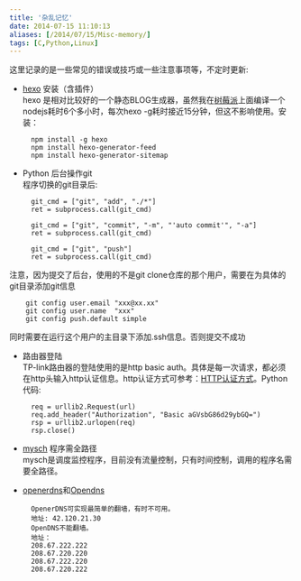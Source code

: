 ```yaml
---
title: '杂乱记忆'
date: 2014-07-15 11:10:13
aliases: [/2014/07/15/Misc-memory/]
tags: [C,Python,Linux]
---
```


这里记录的是一些常见的错误或技巧或一些注意事项等，不定时更新:  

- [hexo](http://hexo.io) 安装（含插件）  
 hexo 是相对比较好的一个静态BLOG生成器，虽然我在[树莓派](http://www.raspberrypi.org)上面编译一个nodejs耗时6个多小时，每次hexo -g耗时接近15分钟，但这不影响使用。安装：  
  
        npm install -g hexo    
        npm install hexo-generator-feed    
        npm install hexo-generator-sitemap    

- Python 后台操作git  
  程序切换的git目录后:  

        git_cmd = ["git", "add", "./*"]
        ret = subprocess.call(git_cmd)
        
        git_cmd = ["git", "commit", "-m", "'auto commit'", "-a"]
        ret = subprocess.call(git_cmd)
        
        git_cmd = ["git", "push"]
        ret = subprocess.call(git_cmd)

 注意，因为提交了后台，使用的不是git clone仓库的那个用户，需要在为具体的git目录添加git信息  

        git config user.email "xxx@xx.xx"
        git config user.name  "xxx"
        git config push.default simple

 同时需要在运行这个用户的主目录下添加.ssh信息。否则提交不成功  

- 路由器登陆  
  TP-link路由器的登陆使用的是http basic auth。具体是每一次请求，都必须在http头输入http认证信息。http认证方式可参考：[HTTP认证方式](http://blog.csdn.net/hotnet522/article/details/5824716)。Python 代码:  

        req = urllib2.Request(url)
        req.add_header("Authorization", "Basic aGVsbG86d29ybGQ=")
        rsp = urllib2.urlopen(req)
        rsp.close()

- [mysch](https://github.com/buf1024/mysch) 程序需全路径  
  mysch是调度监控程序，目前没有流量控制，只有时间控制，调用的程序名需要全路径。  

- [openerdns](https://code.google.com/p/openerdns/)和[Opendns](http://www.opendns.com)  

        OpenerDNS可实现最简单的翻墙，有时不可用。
        地址: 42.120.21.30  
        OpenDNS不能翻墙。
        地址：  
        208.67.222.222  
        208.67.220.220  
        208.67.222.220  
        208.67.220.222  
